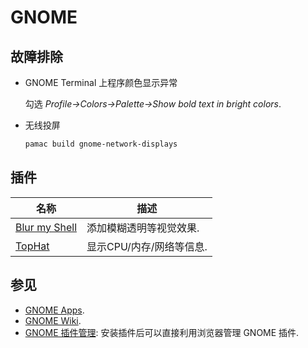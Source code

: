 # GNOME

## 故障排除

- GNOME Terminal 上程序颜色显示异常

    勾选 *Profile->Colors->Palette->Show bold text in bright colors*.  

- 无线投屏

    ```sh
    pamac build gnome-network-displays
    ```

## 插件

| 名称             | 描述                     |
| ---------------- | ------------------------ |
| [Blur my Shell]  | 添加模糊透明等视觉效果.  |
| [TopHat]         | 显示CPU/内存/网络等信息. |

[blur my shell]: https://extensions.gnome.org/extension/3193/blur-my-shell/
[tophat]: https://extensions.gnome.org/extension/5219/tophat/

## 参见

- [GNOME Apps](https://wiki.gnome.org/Apps).
- [GNOME Wiki](https://wiki.gnome.org/Home).
- [GNOME 插件管理](https://extensions.gnome.org/): 安装插件后可以直接利用浏览器管理 GNOME 插件.
